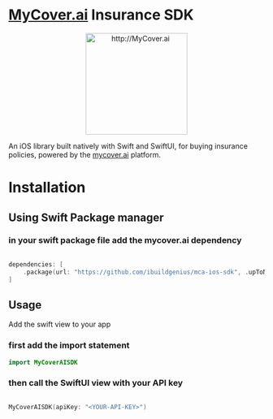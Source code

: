 # [MyCover.ai](https://www.mycover.ai/) Insurance SDK

<div align="center">
      <img title="http://MyCover.ai" height="200" src="https://www.mycover.ai/images/logos/mycover.svg" width="200px"/>
</div>

An iOS library built natively with Swift and SwiftUI, for buying insurance policies, powered by the [mycover.ai](https://www.mycover.ai/) platform.

# Installation

## Using Swift Package manager

### in your swift package file add the mycover.ai dependency
```swift

dependencies: [
    .package(url: "https://github.com/ibuildgenius/mca-ios-sdk", .upToNextMajor(from: "1.0.0"))
]

```

## Usage
Add the swift view to your app

### first add the import statement

```swift
import MyCoverAISDK

```

### then call the SwiftUI view with your API key
```swift

MyCoverAISDK(apiKey: "<YOUR-API-KEY>")

```
